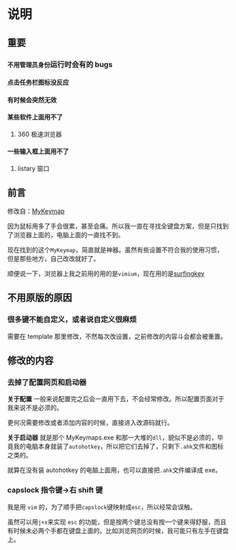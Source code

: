 # 说明

## 重要

### `不用管理员身份`运行时会有的 bugs

#### 点击任务栏图标没反应

#### 有时候会突然无效

#### 某些软件上面用不了

1. 360 极速浏览器

#### 一些输入框上面用不了

1. listary 窗口

## 前言

修改自：[MyKeymap](https://github.com/xianyukang/MyKeymap)

因为鼠标用多了手会很累，甚至会痛。所以我一直在寻找全键盘方案，但是只找到了浏览器上面的，电脑上面的一直找不到。

现在找到的这个`MyKeymap`，简直就是神器。虽然有些设置不符合我的使用习惯，但是那些地方，自己改改就好了。

顺便说一下，浏览器上我之前用的用的是`vimium`，现在用的是[surfingkey](https://github.com/brookhong/Surfingkeys)

## 不用原版的原因

### 很多键不能自定义，或者说自定义很麻烦

需要在 template 那里修改，不然每次改设置，之前修改的内容斗会都会被重置。

## 修改的内容

### 去掉了配置网页和启动器

**关于配置**
一般来说配置完之后会一直用下去，不会经常修改。所以配置页面对于我来说不是必须的。

更何况需要修改或者添加内容的时候，直接进入改源码就行。

**关于启动器**
就是那个 MyKeymaps.exe 和那一大堆的`dll`，貌似不是必须的，毕竟我的电脑本身就装了`autohotkey`，所以把它们去掉了，只剩下`.ahk`文件和图标之类的。

<!-- capslock指令窗口需要 -->

就算在没有装 autohotkey 的电脑上面用，也可以直接把`.ahk`文件编译成 exe。

### capslock 指令键->右 shift 键

我是用 `vim` 的，为了顺手把`capslock`键映射成`esc`，所以经常会误触。

虽然可以用`j+x`来实现 `esc` 的功能，但是按两个键总没有按一个键来得舒服，而且有时候未必两个手都在键盘上面的。比如浏览网页的时候，我可能只有左手在键盘上。
